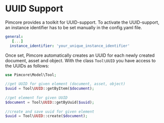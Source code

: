 # UUID Support
Pimcore provides a toolkit for UUID-support. To activate the UUID-support, an instance identifier 
has to be set manually in the config.yaml file.

```yaml
general:
   [...]
  instance_identifier: 'your_unique_instance_identifier'
```

Once set, Pimcore automatically creates an UUID for each newly created document, asset and object. 
With the class `Tool\UUID` you have access to the UUIDs as follows:

```php
use Pimcore\Model\Tool;
  
//get UUID for given element (document, asset, object)
$uuid = Tool\UUID::getByItem($document);
 
//get element for given UUID
$document = Tool\UUID::getByUuid($uuid);
 
//create and save uuid for given element
$uuid = Tool\UUID::create($document);
```

